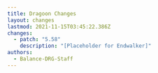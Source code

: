 ```yaml
---
title: Dragoon Changes
layout: changes
lastmod: 2021-11-15T03:45:22.386Z
changes:
  - patch: "5.58"
    description: "[Placeholder for Endwalker]"
authors:
  - Balance-DRG-Staff
---
```


